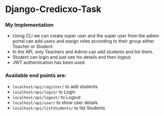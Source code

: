 # Django-Credicxo-Task

### My Implementation
- Using CLI we can create super user and the super user from the admin portal can add users and assign roles according to their group either Teacher or Student.
- In the API, only Teachers and Admin can add students and list them.
- Student can login and just see his details and then logout.
- JWT authentication has been used.
### Available end points are:
- `localhost/api/register/` to add students
- `localhost/api/login/` to Login
- `localhost/api/logout/` to Logout
- `localhost/api/user/` to show user details
- `localhost/api/listStudents/` to list Students

